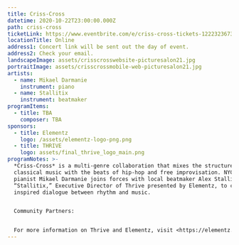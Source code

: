 ```yaml
---
title: Criss-Cross
datetime: 2020-10-22T23:00:00.000Z
path: criss-cross
ticketLink: https://www.eventbrite.com/e/criss-cross-tickets-122232367301
locationTitle: Online
address1: Concert link will be sent out the day of event.
address2: Check your email.
landscapeImage: assets/crisscrosswebsite-picturesalon21.jpg
portraitImage: assets/crisscrossmobile-web-picturesalon21.jpg
artists:
  - name: Mikael Darmanie
    instrument: piano
  - name: Stallitix
    instrument: beatmaker
programItems:
  - title: TBA
    composer: TBA
sponsors:
  - title: Elementz
    logo: /assets/elementz-logo-png.png
  - title: THRIVE
    logo: assets/final_thrive_logo_main.png
programNotes: >-
  *Criss-Cross* is a multi-genre collaboration that mixes the structure of
  classical music with the beats of hip-hop and free improvisation. NYC-based
  pianist Mikael Darmanie joins forces with local beatmaker Alex Stallings, aka
  “Stallitix,” Executive Director of Thrive presented by Elementz, to create an
  inspired dialogue between rhythm and music.


  Community Partners:


  For more information on Thrive and Elementz, visit <https://elementz.org/>
---
```

